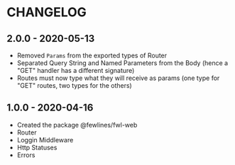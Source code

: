 # CHANGELOG

## 2.0.0 - 2020-05-13

- Removed `Params` from the exported types of Router
- Separated Query String and Named Parameters from the Body (hence a "GET" handler has a different signature)
- Routes must now type what they will receive as params (one type for "GET" routes, two types for the others)

## 1.0.0 - 2020-04-16

- Created the package @fewlines/fwl-web
- Router
- Loggin Middleware
- Http Statuses
- Errors
